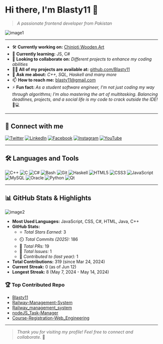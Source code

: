 # Hi there, I'm Blasty11 👋

> _A passionate frontend developer from Pakistan_

![image1](image1)

---

- 🛠️ **Currently working on:** [Chinioti Wooden Art](https://github.com/umairaltaf982/Chinioti-Wooden-Art-WebDev.git)
- 🌱 **Currently learning:** JS, C#
- 🤝 **Looking to collaborate on:** _Different projects to enhance my coding abilities_
- 👨‍💻 **All of my projects are available at:** [github.com/Blasty11](https://github.com/Blasty11)
- 💬 **Ask me about:** _C++, SQL, Haskell and many more_
- 📫 **How to reach me:** [blasty11@gmail.com](mailto:blasty11@gmail.com)
- ⚡ **Fun fact:** _As a student software engineer, I'm not just coding my way through algorithms; I'm also mastering the art of multitasking. Balancing deadlines, projects, and a social life is my code to crack outside the IDE!_ 🧠💻

---

## 🔗 Connect with me

[![Twitter](https://img.shields.io/badge/-Twitter-1da1f2?logo=twitter&logoColor=white)](https://twitter.com/)
[![LinkedIn](https://img.shields.io/badge/-LinkedIn-0077b5?logo=linkedin&logoColor=white)](https://linkedin.com/)
[![Facebook](https://img.shields.io/badge/-Facebook-1877f2?logo=facebook&logoColor=white)](https://facebook.com/)
[![Instagram](https://img.shields.io/badge/-Instagram-e4405f?logo=instagram&logoColor=white)](https://instagram.com/)
[![YouTube](https://img.shields.io/badge/-YouTube-ff0000?logo=youtube&logoColor=white)](https://youtube.com/)

---

## 🛠️ Languages and Tools

![C++](https://img.shields.io/badge/-C++-00599C?logo=c%2B%2B&logoColor=white)
![C](https://img.shields.io/badge/-C-00599C?logo=c&logoColor=white)
![C#](https://img.shields.io/badge/-C%23-239120?logo=c-sharp&logoColor=white)
![Bash](https://img.shields.io/badge/-Bash-4EAA25?logo=gnubash&logoColor=white)
![Git](https://img.shields.io/badge/-Git-F05032?logo=git&logoColor=white)
![Haskell](https://img.shields.io/badge/-Haskell-5e5086?logo=haskell&logoColor=white)
![HTML5](https://img.shields.io/badge/-HTML5-E34F26?logo=html5&logoColor=white)
![CSS3](https://img.shields.io/badge/-CSS3-1572B6?logo=css3&logoColor=white)
![JavaScript](https://img.shields.io/badge/-JavaScript-F7DF1E?logo=javascript&logoColor=black)
![MySQL](https://img.shields.io/badge/-MySQL-4479A1?logo=mysql&logoColor=white)
![Oracle](https://img.shields.io/badge/-Oracle-F80000?logo=oracle&logoColor=white)
![Python](https://img.shields.io/badge/-Python-3776AB?logo=python&logoColor=white)
![Qt](https://img.shields.io/badge/-Qt-41CD52?logo=qt&logoColor=white)

---

## 📊 GitHub Stats & Highlights

![image2](image2)

- **Most Used Languages:** JavaScript, CSS, C#, HTML, Java, C++
- **GitHub Stats:**  
  - ⭐ _Total Stars Earned:_ 3  
  - ⏲️ _Total Commits (2025):_ 186  
  - 🔄 _Total PRs:_ 19  
  - 📝 _Total Issues:_ 1  
  - 👥 _Contributed to (last year):_ 1  
- **Total Contributions:** 319 (since Mar 24, 2024)
- **Current Streak:** 0 (as of Jun 12)
- **Longest Streak:** 8 (May 7, 2024 - May 14, 2024)

### 🏆 Top Contributed Repo

- [Blasty11](https://github.com/Blasty11)
- [Railway-Management-System](https://github.com/Blasty11/Railway-Management-System)
- [Railway_management_system](https://github.com/Blasty11/Railway_management_system)
- [nodeJS_Task-Manager](https://github.com/Blasty11/nodeJS_Task-Manager)
- [Course-Registration-Web_Engineering](https://github.com/Blasty11/Course-Registration-Web_Engineering)

---

> _Thank you for visiting my profile! Feel free to connect and collaborate._ 🚀
